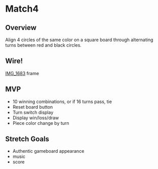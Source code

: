 # Match4

## Overview

Align 4 circles of the same color on a square board through alternating turns between red and black circles.

## Wire!
[IMG_1683](https://user-images.githubusercontent.com/98341122/152562613-de4dafdb-bc75-4924-937d-9bc114353be3.jpg)
frame




## MVP
- 10 winning combinations, or if 16 turns pass, tie
- Reset board button
- Turn switch display
- Display win/loss/draw
- Piece color change by turn

## Stretch Goals
- Authentic gameboard appearance
- music
- score 


